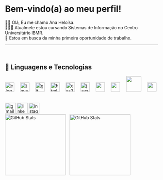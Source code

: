 <h1 align="left">Bem-vindo(a) ao meu perfil!</h1>

<p>
👋🏻 Olá, Eu me chamo Ana Heloísa.<br>
👩🏻‍💻 Atualmete estou cursando Sistemas de Informação no Centro Universitário IBMR.<br>
💼 Estou em busca da minha primeira oportunidade de trabalho.
</p>

---

<br>
<h2>🤖 Linguagens e Tecnologias</h2>
<div align="left">
  <img src="https://cdn.jsdelivr.net/gh/devicons/devicon/icons/c/c-original.svg" height="30" alt="c logo"  />
  <img width="12" />
  <img src="https://cdn.jsdelivr.net/gh/devicons/devicon/icons/java/java-original.svg" height="30" alt="java logo"  />
  <img width="12" />
  <img src="https://cdn.jsdelivr.net/gh/devicons/devicon/icons/git/git-original.svg" height="30" alt="git logo"  />
  <img width="12" />
  <img src="https://cdn.jsdelivr.net/gh/devicons/devicon/icons/html5/html5-original.svg" height="30" alt="html5 logo"  />
  <img width="12" />
  <img src="https://cdn.jsdelivr.net/gh/devicons/devicon/icons/css3/css3-original.svg" height="30" alt="css3 logo"  />
  <img width="12" />
  <img src="https://cdn.jsdelivr.net/gh/devicons/devicon/icons/javascript/javascript-original.svg" height="30" alt="javascript logo"  />
  <img width="12" />
  <img src="https://cdn.jsdelivr.net/gh/devicons/devicon@latest/icons/azuresqldatabase/azuresqldatabase-original.svg"  height="30" />
  <img width="12" />
  <img src="https://cdn.jsdelivr.net/gh/devicons/devicon@latest/icons/c/c-original.svg"  height="30" />
  <img width="12" />
  <img src="https://cdn.jsdelivr.net/gh/devicons/devicon@latest/icons/mysql/mysql-original-wordmark.svg"  height="50" />
  <img width="12" />
  <img src="https://cdn.jsdelivr.net/gh/devicons/devicon@latest/icons/sqldeveloper/sqldeveloper-original.svg"  height="30" />
  <img width="12" />

</div>
<br>
<br>


<div align="left">
  <a href="https://mail.google.com/mail/?view=cm&to=study.aninha6@gmail.com" target="_blank">
    <img src="https://img.shields.io/static/v1?message=Gmail&logo=gmail&label=&color=D14836&logoColor=white&labelColor=&style=for-the-badge" height="35" alt="gmail logo"  />
  </a>
  <a href="https://www.linkedin.com/in/anaheloisagoncalves" target="_blank">
    <img src="https://img.shields.io/static/v1?message=LinkedIn&logo=linkedin&label=&color=0077B5&logoColor=white&labelColor=&style=for-the-badge" height="35" alt="linkedin logo"  />
  </a>
  <a href="https://www.instagram.com/eu_.anaheloisa/" target="_blank">
    <img src="https://img.shields.io/static/v1?message=Instagram&logo=instagram&label=&color=E4405F&logoColor=white&labelColor=&style=for-the-badge" height="35" alt="instagram logo"  />
  </a>
</div>




<div>
  <img 
    align="left" 
    alt="GitHub Stats" 
    height="200" 
    style="padding-right: 10px;" 
    src="https://github-readme-stats.vercel.app/api?username=AnaHeloisaGoncalves&show_icons=true&theme=tokyonight&include_all_commits=true&locale=pt-br" 
  />
</div>
<div>
<img 
      align="left" 
      alt="GitHub Stats" 
      height="200" 
      src="https://github-readme-stats.vercel.app/api/top-langs/?username=AnaHeloisaGoncalves&theme=tokyonight&layout=compact&custom_title=Tecnologias&langs_count=9" 
  />
</div>
